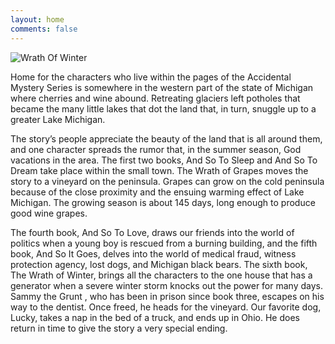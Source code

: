 ```yaml
---
layout: home
comments: false
---
```

![Wrath Of Winter](https://hermanmartinus.github.io/sparrow-master/assets/images/TheWrathOfWinter.jpg)

Home for the characters who live within the pages of the Accidental Mystery Series is somewhere in the western part of the state of Michigan where cherries and wine abound. Retreating glaciers left potholes that became the many little lakes that dot the land that, in turn, snuggle up to a greater Lake Michigan.

The story’s people appreciate the beauty of the land that is all around them, and one character spreads the rumor that, in the summer season, God vacations in the area. The first two books, And So To Sleep and And So To Dream take place within the small town. The Wrath of Grapes moves the story to a vineyard on the peninsula. Grapes can grow on the cold peninsula because of the close proximity and the ensuing warming effect of Lake Michigan. The growing season is about 145 days, long enough to produce good wine grapes.

The fourth book, And So To Love, draws our friends into the world of politics when a young boy is rescued from a burning building, and the fifth book, And So It Goes, delves into the world of medical fraud, witness protection agency, lost dogs, and Michigan black bears. The sixth book, The Wrath of Winter, brings all the characters to the one house that has a generator when a severe winter storm knocks out the power for many days. Sammy the Grunt , who has been in prison since book three, escapes on his way to the dentist. Once freed, he heads for the vineyard. Our favorite dog, Lucky, takes a nap in the bed of a truck, and ends up in Ohio. He does return in time to give the story a very special ending.
